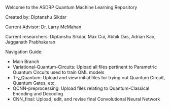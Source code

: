 Welcome to the ASDRP Quantum Machine Learning Repository 

Created by: Diptanshu Sikdar

Current Advisor: Dr. Larry McMahan

Current researchers: Diptanshu Sikdar, Max Cui, Abhik Das, Adrian Kao, Jagganath Prabhakaran

Navigation Guide: 
 - Main Branch
 - Variational-Quantum-Circuits: Upload all files pertinent to Parametric Quantum Circuits used to train QML models
 - Try_Quantum: Upload and view initial files for trying out Quantum Circuit, Quantum Gates, etc. 
 - QCNN-preprocessing: Upload files relating to Quantum-Classical Encoding and Decoding
 - CNN_final: Upload, edit, and revise final Convolutional Neural Network
